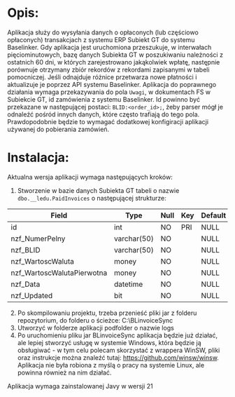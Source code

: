 # Opis:
Aplikacja służy do wysyłania danych o opłaconych (lub częściowo opłaconych) transakcjach z systemu ERP Subiekt GT do systemu Baselinker. Gdy aplikacja jest uruchomiona przeszukuje, w interwałach pięciominutowych, bazę danych Subiekta GT w poszukiwaniu należności z ostatnich 60 dni, w których zarejestrowano jakąkolwiek wpłatę, następnie porównuje otrzymany zbiór rekordów z rekordami
zapisanymi w tabeli pomocniczej. Jeśli odnajduje różnice przetwarza nowe płatności i aktualizuje je poprzez API systemu Baselinker. Aplikacja do poprawnego działania wymaga przekazywania do pola `Uwagi`, w dokumentach FS w Subiekcie GT, id zamówienia z systemu Baselinker. Id powinno być przekazane w następującej postaci: `BLID:<order_id>;`, żeby parser mógł je odnaleźć pośród innych danych, które często trafiają do tego pola. Prawdopodobnie będzie to wymagać dodatkowej konfigiracji aplikacji używanej do pobierania zamówień.
# Instalacja:
Aktualna wersja aplikacji wymaga następujących kroków:
1. Stworzenie w bazie danych Subiekta GT tabeli o nazwie `dbo.__ledu.PaidInvoices` o następującej strukturze:

| Field | Type | Null | Key | Default | Extra |
|---|---|---|---|---|---|
| id | int | NO | PRI | NULL | auto_increment |
| nzf_NumerPelny | varchar(50) | NO |  | NULL |  |
| nzf_BLID | varchar(50)  | NO   |     | NULL    |                |
| nzf_WartoscWaluta | money        | NO   |     | NULL    |                |
| nzf_WartoscWalutaPierwotna| money        | NO   |     | NULL    |                |
| nzf_Data    | datetime     | NO   |     | NULL    |                |
| nzf_Updated | bit          | NO   |     | NULL    |                |



2. Po skompilowaniu projektu, trzeba przenieść pliki jar z folderu repozytorium, do folderu o ścieżce: C:\BLinvoiceSync
3. Utworzyć w folderze aplikacji podfolder o nazwie logs
4. Po uruchomieniu pliku jar BLinvoiceSync aplikacja będzie już działać, ale lepiej stworzyć usługę w systemie Windows, która będzie ją obsługiwać - w tym celu polecam skorzystać z wrappera WinSW, pliki oraz instrukcje można znaleźć tutaj: https://github.com/winsw/winsw. Aplikacja nie była robiona z myślą o pracy na systemie Linux, ale powinna również na nim działać.

Aplikacja wymaga zainstalowanej Javy w wersji 21
